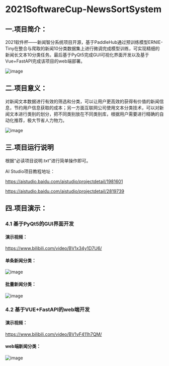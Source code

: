 # 2021SoftwareCup-NewsSortSystem

## 一.项目简介：

2021软件杯——新闻智分系统项目开源，基于PaddleHub通过预训练模型ERNIE-Tiny在整合与爬取的新闻10分类数据集上进行微调完成模型训练，可实现精细的新闻长文本10分类任务。最后基于PyQt5完成GUI可视化界面开发以及基于Vue+FastAPI完成该项目的web端部署。

![image](https://github.com/hchhtc123/2021SoftwareCup-NewsSortSystem/blob/main/show-images/roadmap.png
)

## 二.项目意义：

对新闻文本数据进行有效的筛选和分类，可以让用户更高效的获得有价值的新闻信息，节约用户信息获取的成本；另一方面互联网公司使用文本分类技术，可以对新闻文本进行类别的划分，把不同类别放在不同类别库，根据用户需要进行精确的自动化推荐，极大节省人力物力。

![image](https://github.com/hchhtc123/2021SoftwareCup-NewsSortSystem/blob/main/show-images/News.jpg
)

## 三.项目运行说明

根据“必读项目说明.txt”进行简单操作即可。

AI Studio项目教程地址：

https://aistudio.baidu.com/aistudio/projectdetail/1981601

https://aistudio.baidu.com/aistudio/projectdetail/2819739

## 四.项目演示：

### 4.1 基于PyQt5的GUI界面开发

#### 演示视频：
https://www.bilibili.com/video/BV1x34y1D7U6/

#### 单条新闻分类：
![image](https://github.com/hchhtc123/2021SoftwareCup-NewsSortSystem/blob/main/show-images/PyQt5-SingleClassfication.png
)

#### 批量新闻分类：
![image](https://github.com/hchhtc123/2021SoftwareCup-NewsSortSystem/blob/main/show-images/PyQt5-BatchClassfication.png
)

### 4.2 基于VUE+FastAPI的web端开发

#### 演示视频：
https://www.bilibili.com/video/BV1vF411h7QM/

#### web端新闻分类：
![image](https://github.com/hchhtc123/2021SoftwareCup-NewsSortSystem/blob/main/show-images/Web-Classfication.png
)




